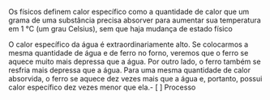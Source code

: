 Os físicos definem calor específico como a quantidade de calor que um grama de uma substância precisa absorver para aumentar sua temperatura em 1 °C (um grau Celsius), sem que haja mudança de estado físico

O calor específico da água é extraordinariamente alto. Se colocarmos  a mesma quantidade de água e de ferro no forno, veremos que o ferro  se aquece muito mais depressa que a água. Por outro lado, o ferro também se resfria mais depressa que a água. Para uma mesma quantidade de calor absorvida, o ferro se aquece dez vezes mais que a água e, portanto, possui calor específico dez vezes menor que ela.- [ ] Processo 
